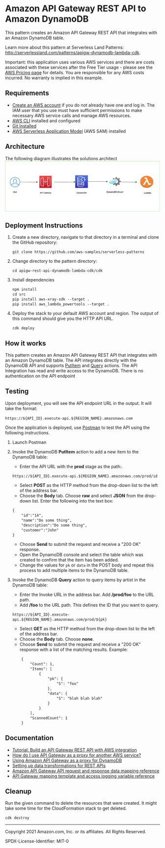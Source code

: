 # Amazon API Gateway REST API to Amazon DynamoDB

This pattern creates an Amazon API Gateway REST API that integrates with an Amazon DynamoDB table.

Learn more about this pattern at Serverless Land Patterns: http://serverlessland.com/patterns/apigw-dynamodb-lambda-cdk.

Important: this application uses various AWS services and there are costs associated with these services after the Free Tier usage - please see the [AWS Pricing page](https://aws.amazon.com/pricing/) for details. You are responsible for any AWS costs incurred. No warranty is implied in this example.

## Requirements

* [Create an AWS account](https://portal.aws.amazon.com/gp/aws/developer/registration/index.html) if you do not already have one and log in. The IAM user that you use must have sufficient permissions to make necessary AWS service calls and manage AWS resources.
* [AWS CLI](https://docs.aws.amazon.com/cli/latest/userguide/install-cliv2.html) installed and configured
* [Git Installed](https://git-scm.com/book/en/v2/Getting-Started-Installing-Git)
* [AWS Serverless Application Model](https://docs.aws.amazon.com/serverless-application-model/latest/developerguide/serverless-sam-cli-install.html) (AWS SAM) installed

## Architecture
The following diagram illustrates the solutions architect
![Architecture Diagram](img/concept.png)
## Deployment Instructions

1. Create a new directory, navigate to that directory in a terminal and clone the GitHub repository:
    ``` 
    git clone https://github.com/aws-samples/serverless-patterns
    ```
1. Change directory to the pattern directory:
    ```
    cd apigw-rest-api-dynamodb-lambda-cdk/cdk
    ```

1. Install dependencies
    ```
    npm install
	cd src
	pip install aws-xray-sdk --target .
	pip install aws_lambda_powertools --target .
    ```

1. Deploy the stack to your default AWS account and region. The output of this command should give you the HTTP API URL.
    ```
    cdk deploy
    ```

## How it works

This pattern creates an Amazon API Gateway REST API that integrates with an Amazon DynamoDB table. The API integrates directly with the DynamoDB API and supports [PutItem](https://docs.aws.amazon.com/amazondynamodb/latest/APIReference/API_PutItem.html) and [Query](https://docs.aws.amazon.com/amazondynamodb/latest/APIReference/API_Query.html) actions. The API Integration has read and write access to the DynamoDB. There is no authentication on the API endpoint

## Testing

Upon deployment, you will see the API endpoint URL in the output. It will take the format:

`https://${API_ID}.execute-api.${REGION_NAME}.amazonaws.com`

Once the application is deployed, use [Postman](https://www.postman.com/) to test the API using the following instructions.

1. Launch Postman

1. Invoke the DynamoDB **PutItem** action to add a new item to the DynamoDB table:
	* Enter the API URL with the **prod** stage as the path:.
	```
	https://${API_ID}.execute-api.${REGION_NAME}.amazonaws.com/prod/id
	```
	* Select **POST** as the HTTP method from the drop-down list to the left of the address bar.
	* Choose the **Body** tab. Choose **raw** and select **JSON** from the drop-down list. Enter the following into the text box: 
	```
	{
		"id":"14",
    	"name":"Do some thing",
    	"description":"Do some thing",
    	"customer":"John"
	}
	```
	* Choose **Send** to submit the request and receive a "200 OK" response.
	* Open the DynamoDB console and select the table which was created to confirm that the item has been added.
	* Change the values for `pk` or `data` in the POST body and repeat this process to add multiple items to the DynamoDB table.

1. Invoke the DynamoDB **Query** action to query items by artist in the DynamoDB table:
	* Enter the Invoke URL in the address bar. Add **/prod/foo** to the URL path.
	* Add **/foo** to the URL path. This defines the ID that you want to query.
	```
	https://${API_ID}.execute-api.${REGION_NAME}.amazonaws.com/prod/${pk}
	```
	* Select **GET** as the HTTP method from the drop-down list to the left of the address bar.
	* Choose the **Body** tab. Choose **none**.
	* Choose **Send** to submit the request and receive a "200 OK" response with a list of the matching results. Example: 
	```
		{
			"Count": 1,
			"Items": [
				{
					"pk": {
						"S": "foo"
					},
					"data": {
						"S": "blah blah blah"
					}
				}
			],
			"ScannedCount": 1
		}
	```
## Documentation
- [Tutorial: Build an API Gateway REST API with AWS integration](https://docs.aws.amazon.com/apigateway/latest/developerguide/getting-started-aws-proxy.html)
- [How do I use API Gateway as a proxy for another AWS service?](https://aws.amazon.com/premiumsupport/knowledge-center/api-gateway-proxy-integrate-service/)
- [Using Amazon API Gateway as a proxy for DynamoDB](https://aws.amazon.com/blogs/compute/using-amazon-api-gateway-as-a-proxy-for-dynamodb/)
- [Setting up data transformations for REST APIs](https://docs.aws.amazon.com/apigateway/latest/developerguide/rest-api-data-transformations.html)
- [Amazon API Gateway API request and response data mapping reference](https://docs.aws.amazon.com/apigateway/latest/developerguide/request-response-data-mappings.html)
- [API Gateway mapping template and access logging variable reference](https://docs.aws.amazon.com/apigateway/latest/developerguide/api-gateway-mapping-template-reference.html)

## Cleanup
 
Run the given command to delete the resources that were created. It might take some time for the CloudFormation stack to get deleted.
```
cdk destroy
```

----
Copyright 2021 Amazon.com, Inc. or its affiliates. All Rights Reserved.

SPDX-License-Identifier: MIT-0
